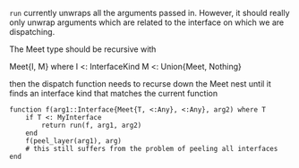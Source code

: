 `run` currently unwraps all the arguments passed in. However, it should really only unwrap arguments which
are related to the interface on which we are dispatching. 

The Meet type should be recursive with

Meet{I, M} where I <: InterfaceKind M <: Union{Meet, Nothing}

then the dispatch function needs to recurse down the Meet nest until it finds an interface kind that matches the current function
```
function f(arg1::Interface{Meet{T, <:Any}, <:Any}, arg2) where T 
    if T <: MyInterface 
        return run(f, arg1, arg2)
    end
    f(peel_layer(arg1), arg)
    # this still suffers from the problem of peeling all interfaces 
end
```